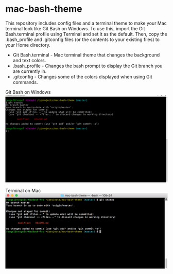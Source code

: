 # mac-bash-theme
This repository includes config files and a terminal theme to make your Mac terminal look like Git Bash on Windows. To use this, import the Git Bash.terminal profile using Terminal and set it as the default. Then, copy the .bash_profile and .gitconfig files (or the contents to your existing files) to your Home directory.
* Git Bash.terminal - Mac terminal theme that changes the background and text colors.
* .bash_profile - Changes the bash prompt to display the Git branch you are currently in.
* .gitconfig - Changes some of the colors displayed when using Git commands.

Git Bash on Windows
![alt-text](https://github.com/ryanavogel/mac-bash-theme/blob/master/git-bash-windows.png "Git Bash on Windows")

Terminal on Mac
![alt-text](https://github.com/ryanavogel/mac-bash-theme/blob/master/terminal-mac.png "Terminal on Mac")
